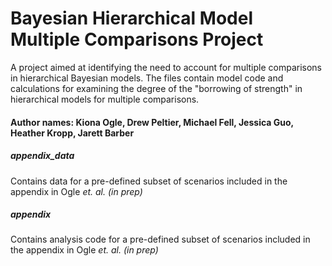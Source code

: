 # Bayesian Hierarchical Model Multiple Comparisons Project
A project aimed at identifying the need to account for multiple comparisons in hierarchical Bayesian models. The files contain model code and calculations for examining the degree of the "borrowing of strength" in hierarchical models for multiple comparisons.

#### Author names: Kiona Ogle, Drew Peltier, Michael Fell, Jessica Guo, Heather Kropp, Jarett Barber

##### appendix_data 
Contains data  for a pre-defined subset of scenarios included in the appendix in Ogle _et. al. (in prep)_ 

##### appendix
 Contains analysis code  for a pre-defined subset of scenarios included in the appendix in Ogle _et. al. (in prep)_ 